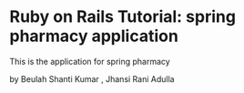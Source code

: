# Ruby on Rails Tutorial: spring pharmacy application

This is the application for spring pharmacy

by Beulah Shanti Kumar , Jhansi Rani Adulla